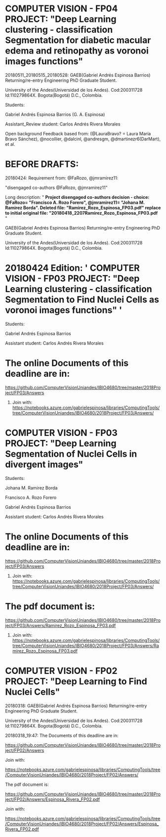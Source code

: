 <!--- 20180528 Test Uploading the basic intial Final project file forFP04ComputerVision project first feedback 20180511_701(7:01am); 20180515_528(5:28am) uploading email -->

#  COMPUTER VISION - FP04 PROJECT: "Deep Learning clustering - classification Segmentation for diabetic macular edema and retinopathy as voronoi images functions"

20180511_20180515_20180528: GAEB(Gabriel Andrés Espinosa Barrios) Returning/re-entry Engineering PhD Graduate Student. 

University of the Andes(Universidad de los Andes). Cod:200311728 Id:110279864X. Bogota(Bogotá) D.C., Colombia.

Students:

Gabriel Andrés Espinosa Barrios (G. A. Espinosa)

Assistant_Review student:
Carlos Andrés Rivera Morales

Open background Feedback based from: (@LauraBravo? = Laura María Bravo Sánchez), @nocollier, @dalcinl, @andresgm, @dmartinezr6(DarMart), et al.



# **BEFORE DRAFTS:**
<!--- 20180424: "disengaged co-authors @FaRozo, @jmramirez11" removed co-authors decision - choice: @FaRozo= "Francisco A. Rozo Forero", @jmramirez11= "Johana M. Ramirez Borda". Deleted file: "Ramirez_Rozo_Espinosa_FP03.pdf"  replace to initial original file: "20180418_2207Ramirez_Rozo_Espinosa_FP03.pdf** " -->
<!--- 20180422 Corrections error server uploading files FP03 ComputerVision project of sicuaplus.uniandes.edu.co submit -->
<!--- 20180418AnswersforFP03ComputerVision project first feedback uploading of sicuaplus.uniandes.edu.co submit -->
<!--- 20180318: GAEB(Gabriel Andrés Espinosa Barrios) Returning/re-entry Engineering PhD Graduate Student. University of the Andes(Universidad de los Andes). Cod:200311728 Id:110279864X. Bogota(Bogotá) D.C., Colombia. -->

20180424: Requirement from: @FaRozo, @jmramirez11: 

"disengaged co-authors @FaRozo, @jmramirez11"

Long description: " **Project disengaged co-authors decision - choice: @FaRozo= "Francisco A. Rozo Forero", @jmramirez11= "Johana M. Ramirez Borda". Deleted file: "Ramirez_Rozo_Espinosa_FP03.pdf"  replace to initial original file: "20180418_2207Ramirez_Rozo_Espinosa_FP03.pdf** "

GAEB(Gabriel Andrés Espinosa Barrios) Returning/re-entry Engineering PhD Graduate Student. 

University of the Andes(Universidad de los Andes). Cod:200311728 Id:110279864X. Bogota(Bogotá) D.C., Colombia.

#  20180424 Edition: ' COMPUTER VISION - FP03 PROJECT: "Deep Learning clustering - classification Segmentation to Find Nuclei Cells as voronoi images functions" '

Students: 

Gabriel Andrés Espinosa Barrios

Assistant student:
Carlos Andrés Rivera Morales


# The online Documents of this deadline are in:

https://github.com/ComputerVisionUniandes/IBIO4680/tree/master/2018Project/FP03/Answers

1. Join with: https://notebooks.azure.com/gabrielespinosa/libraries/ComputingTools/tree/ComputerVisionUniandes/IBIO4680/2018Project/FP03/Answers/


#  COMPUTER VISION - FP03 PROJECT: "Deep Learning Segmentation of Nuclei Cells in divergent images"

Students: 

Johana M. Ramirez Borda

Francisco A. Rozo Forero

Gabriel Andrés Espinosa Barrios

Assistant student:
Carlos Andrés Rivera Morales


# The online Documents of this deadline are in:

https://github.com/ComputerVisionUniandes/IBIO4680/tree/master/2018Project/FP03/Answers

1. Join with: https://notebooks.azure.com/gabrielespinosa/libraries/ComputingTools/tree/ComputerVisionUniandes/IBIO4680/2018Project/FP03/Answers/


# The pdf document is:

https://github.com/ComputerVisionUniandes/IBIO4680/tree/master/2018Project/FP03/Answers/Ramirez_Rozo_Espinosa_FP03.pdf

1. Join with: https://notebooks.azure.com/gabrielespinosa/libraries/ComputingTools/tree/ComputerVisionUniandes/IBIO4680/2018Project/FP03/Answers/Ramirez_Rozo_Espinosa_FP03.pdf



<!--- 20180321AnswersforFP02ComputerVision project first feedback uploading of sicuaplus.uniandes.edu.co submit -->

#  COMPUTER VISION - FP02 PROJECT: "Deep Learning to Find Nuclei Cells"

20180318: GAEB(Gabriel Andrés Espinosa Barrios) Returning/re-entry Engineering PhD Graduate Student. 

University of the Andes(Universidad de los Andes). Cod:200311728 Id:110279864X. Bogota(Bogotá) D.C., Colombia.


20180318_19:47: The Documents of this deadline are in:

https://github.com/ComputerVisionUniandes/IBIO4680/tree/master/2018Project/FP02/Answers

Join with:

https://notebooks.azure.com/gabrielespinosa/libraries/ComputingTools/tree/ComputerVisionUniandes/IBIO4680/2018Project/FP02/Answers/ 

The pdf document is:

https://github.com/ComputerVisionUniandes/IBIO4680/tree/master/2018Project/FP02/Answers/Espinosa_Rivera_FP02.pdf

Join with:

https://notebooks.azure.com/gabrielespinosa/libraries/ComputingTools/tree/ComputerVisionUniandes/IBIO4680/2018Project/FP02/Answers/Espinosa_Rivera_FP02.pdf

